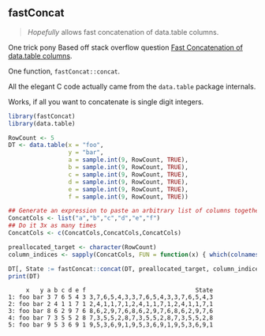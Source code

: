 ## fastConcat

> *Hopefully* allows fast concatenation of data.table columns.

One trick pony Based off stack overflow question [Fast Concatenation of data.table columns](https://stackoverflow.com/questions/48233309/fast-concatenation-of-data-table-columns).

One function, `fastConcat::concat`.

All the elegant C code actually came from the `data.table` package internals.

 Works, if all you want to concatenate is single digit integers.
 
```r
library(fastConcat)
library(data.table)

RowCount <- 5
DT <- data.table(x = "foo",
                 y = "bar",
                 a = sample.int(9, RowCount, TRUE),
                 b = sample.int(9, RowCount, TRUE),
                 c = sample.int(9, RowCount, TRUE),
                 d = sample.int(9, RowCount, TRUE),
                 e = sample.int(9, RowCount, TRUE),
                 f = sample.int(9, RowCount, TRUE))

## Generate an expression to paste an arbitrary list of columns together
ConcatCols <- list("a","b","c","d","e","f")
## Do it 3x as many times
ConcatCols <- c(ConcatCols,ConcatCols,ConcatCols)

preallocated_target <- character(RowCount)
column_indices <- sapply(ConcatCols, FUN = function(x) { which(colnames(DT) == x )})

DT[, State := fastConcat::concat(DT, preallocated_target, column_indices, as.integer(1), as.integer(RowCount))]
print(DT)
```

```
     x   y a b c d e f                               State
1: foo bar 3 7 6 5 4 3 3,7,6,5,4,3,3,7,6,5,4,3,3,7,6,5,4,3
2: foo bar 2 4 1 1 7 1 2,4,1,1,7,1,2,4,1,1,7,1,2,4,1,1,7,1
3: foo bar 8 6 2 9 7 6 8,6,2,9,7,6,8,6,2,9,7,6,8,6,2,9,7,6
4: foo bar 7 3 5 5 2 8 7,3,5,5,2,8,7,3,5,5,2,8,7,3,5,5,2,8
5: foo bar 9 5 3 6 9 1 9,5,3,6,9,1,9,5,3,6,9,1,9,5,3,6,9,1
```



